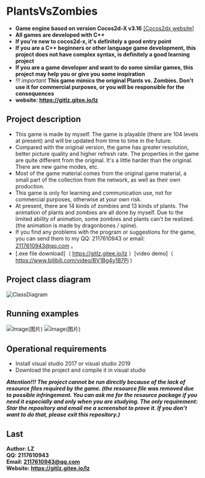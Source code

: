 # PlantsVsZombies
* **Game engine based on version Cocos2d-X v3.16** [[Cocos2dx website]](https://www.cocos.com/)
* **All games are developed with C++**
* **If you're new to cocos2d-x, it's definitely a good entry point**
* **If you are a C++ beginners or other language game development, this project does not have complex syntax, is definitely a good learning project**
* **If you are a game developer and want to do some similar games, this project may help you or give you some inspiration**
* *!!! important*  **This game mimics the original Plants vs. Zombies. Don't use it for commercial purposes, or you will be responsible for the consequences**
* **website: https://gitlz.gitee.io/lz**

## Project description <br>
- This game is made by myself. The game is playable (there are 104 levels at present) and will be updated from time to time in the future.
- Compared with the original version, the game has greater resolution, better picture quality and higher refresh rate. The properties in the game are quite different from the original. It's a little harder than the original. There are new game modes, etc.
- Most of the game material comes from the original game material, a small part of the collection from the network, as well as their own production.
- This game is only for learning and communication use, not for commercial purposes, otherwise at your own risk.
- At present, there are 14 kinds of zombies and 13 kinds of plants. The animation of plants and zombies are all done by myself. Due to the limited ability of animation, some zombies and plants can't be realized. (the animation is made by dragonbones / spine).
- If you find any problems with the program or suggestions for the game, you can send them to my QQ: 2117610943 or email: 2117610943@qq.com 。
- [.exe file download]（ https://gitlz.gitee.io/lz ）[video demo]（ https://www.bilibili.com/video/BV1Bg4y1B7Pj )

## Project class diagram
![ClassDiagram](https://gitee.com/GITLZ/PlantsVsZombies/raw/master/ClassDiagram.png)

## Running examples
![Image(图片)](https://gitee.com/GITLZ/PlantsVsZombies/raw/master/example.png)
![Image(图片)](https://img-blog.csdnimg.cn/20200405101902466.png?x-oss-process=image/watermark,type_ZmFuZ3poZW5naGVpdGk,shadow_10,text_aHR0cHM6Ly9ibG9nLmNzZG4ubmV0L3FxXzQwNjMwMjQ2,size_16,color_FFFFFF,t_70)

## Operational requirements
* Install visual studio 2017 or visual studio 2019
* Download the project and compile it in visual studio<br>

***Attention!!! The project cannot be run directly because of the lack of resource files required by the game. (the resource file was removed due to possible infringement. You can ask me for the resource package if you need it especially and only when you are studying. The only requirement: Star the repository and email me a screenshot to prove it. If you don’t want to do that, please exit this repository.)***

## Last
**Author: LZ** <br>
**QQ: 2117610943** <br>
**Email: 2117610943@qq.com** <br>
**Website: https://gitlz.gitee.io/lz** <br>
